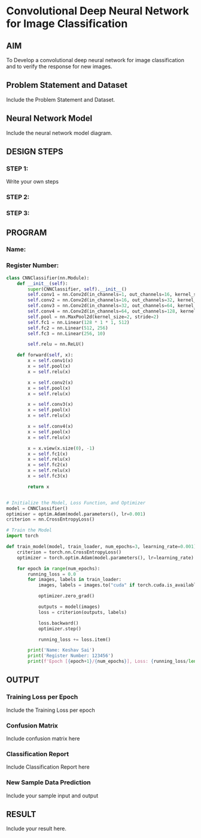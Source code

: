 # Convolutional Deep Neural Network for Image Classification

## AIM

To Develop a convolutional deep neural network for image classification and to verify the response for new images.

## Problem Statement and Dataset

Include the Problem Statement and Dataset.

## Neural Network Model

Include the neural network model diagram.

## DESIGN STEPS

### STEP 1:
Write your own steps

### STEP 2:

### STEP 3:


## PROGRAM

### Name:
### Register Number:
```python
class CNNClassifier(nn.Module):
    def __init__(self):
        super(CNNClassifier, self).__init__()
        self.conv1 = nn.Conv2d(in_channels=1, out_channels=16, kernel_size=3, padding=1)
        self.conv2 = nn.Conv2d(in_channels=16, out_channels=32, kernel_size=3, padding=1)
        self.conv3 = nn.Conv2d(in_channels=32, out_channels=64, kernel_size=3, padding=1)
        self.conv4 = nn.Conv2d(in_channels=64, out_channels=128, kernel_size=3, padding=1)
        self.pool = nn.MaxPool2d(kernel_size=2, stride=2)
        self.fc1 = nn.Linear(128 * 1 * 1, 512)
        self.fc2 = nn.Linear(512, 256)
        self.fc3 = nn.Linear(256, 10)

        self.relu = nn.ReLU()

    def forward(self, x):
        x = self.conv1(x)
        x = self.pool(x)
        x = self.relu(x)

        x = self.conv2(x)
        x = self.pool(x)
        x = self.relu(x)

        x = self.conv3(x)
        x = self.pool(x)
        x = self.relu(x)

        x = self.conv4(x)
        x = self.pool(x)
        x = self.relu(x)

        x = x.view(x.size(0), -1)
        x = self.fc1(x)
        x = self.relu(x)
        x = self.fc2(x)
        x = self.relu(x)
        x = self.fc3(x)

        return x



```

```python
# Initialize the Model, Loss Function, and Optimizer
model = CNNClassifier()
optimiser = optim.Adam(model.parameters(), lr=0.001)
criterion = nn.CrossEntropyLoss()
```

```python
# Train the Model
import torch

def train_model(model, train_loader, num_epochs=3, learning_rate=0.001):
    criterion = torch.nn.CrossEntropyLoss()
    optimizer = torch.optim.Adam(model.parameters(), lr=learning_rate)

    for epoch in range(num_epochs):
        running_loss = 0.0
        for images, labels in train_loader:
            images, labels = images.to("cuda" if torch.cuda.is_available() else "cpu"), labels.to("cuda" if torch.cuda.is_available() else "cpu")

            optimizer.zero_grad()

            outputs = model(images)
            loss = criterion(outputs, labels)

            loss.backward()
            optimizer.step()

            running_loss += loss.item()

        print('Name: Keshav Sai')
        print('Register Number: 123456')
        print(f'Epoch [{epoch+1}/{num_epochs}], Loss: {running_loss/len(train_loader):.4f}')

```

## OUTPUT
### Training Loss per Epoch

Include the Training Loss per epoch

### Confusion Matrix

Include confusion matrix here

### Classification Report

Include Classification Report here


### New Sample Data Prediction

Include your sample input and output 

## RESULT
Include your result here.
